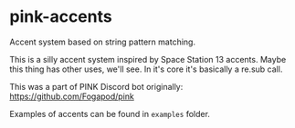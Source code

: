 # pink-accents

Accent system based on string pattern matching.

This is a silly accent system inspired by Space Station 13 accents. Maybe this thing has other uses, we'll see.
In it's core it's basically a re.sub call.

This was a part of PINK Discord bot originally: https://github.com/Fogapod/pink

Examples of accents can be found in `examples` folder.
